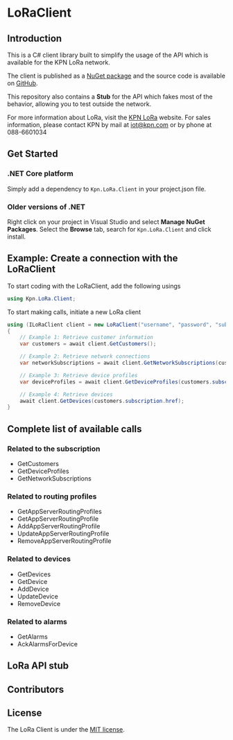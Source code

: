 # LoRaClient

## Introduction
This is a C# client library built to simplify the usage of the API which is available for the KPN LoRa network.

The client is published as a [NuGet package](https://www.nuget.org/packages/Kpn.LoRa.Client/) and the source code is available on [GitHub](https://github.com/kpnlora/LoRaClient/). 

This repository also contains a **Stub** for the API which fakes most of the behavior, allowing you to test outside the network.

For more information about LoRa, visit the [KPN LoRa](http://www.kpn.com/lora) website.
For sales information, please contact KPN by mail at iot@kpn.com or by phone at 088-6601034

## Get Started

### .NET Core platform
Simply add a dependency to `Kpn.LoRa.Client` in your project.json file.

### Older versions of .NET
Right click on your project in Visual Studio and select **Manage NuGet Packages**. Select the **Browse** tab, search for `Kpn.LoRa.Client` and click install.

## Example: Create a connection with the LoRaClient
To start coding with the LoRaClient, add the following usings
```C#
using Kpn.LoRa.Client;
```

To start making calls, initiate a new LoRa client
```C#
using (ILoRaClient client = new LoRaClient("username", "password", "subscriberId", "baseAddress"))
{
	// Example 1: Retrieve customer information
	var customers = await client.GetCustomers();

	// Example 2: Retrieve network connections
	var networkSubscriptions = await client.GetNetworkSubscriptions(customers.subscription.href);

	// Example 3: Retrieve device profiles
	var deviceProfiles = await client.GetDeviceProfiles(customers.subscription.href);

	// Example 4: Retrieve devices
	await client.GetDevices(customers.subscription.href);
}
```

## Complete list of available calls
### Related to the subscription
* GetCustomers
* GetDeviceProfiles
* GetNetworkSubscriptions

### Related to routing profiles
* GetAppServerRoutingProfiles
* GetAppServerRoutingProfile
* AddAppServerRoutingProfile
* UpdateAppServerRoutingProfile
* RemoveAppServerRoutingProfile

### Related to devices
* GetDevices
* GetDevice
* AddDevice
* UpdateDevice
* RemoveDevice

### Related to alarms
* GetAlarms
* AckAlarmsForDevice

## LoRa API stub


## Contributors


## License
The LoRa Client is under the [MIT license][MIT].

[MIT]:LICENSE.md
